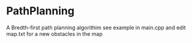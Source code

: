 # PathPlanning
 A Bredth-first path planning algorithim see example in main.cpp and edit map.txt for a new obstacles in the map
